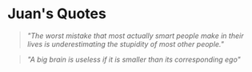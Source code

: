 # Juan's Quotes

> *"The worst mistake that most actually smart people make in their lives is underestimating the stupidity of most other people."*

> *"A big brain is useless if it is smaller than its corresponding ego"*


